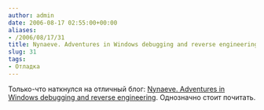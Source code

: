 ```yaml
---
author: admin
date: 2006-08-17 02:55:00+00:00
aliases:
- /2006/08/17/31
title: Nynaeve. Adventures in Windows debugging and reverse engineering
slug: 31
tags:
- Отладка
---
```


Только-что наткнулся на отличный блог: [Nynaeve. Adventures in Windows debugging and reverse engineering](http://www.nynaeve.net/). Однозначно стоит почитать.
